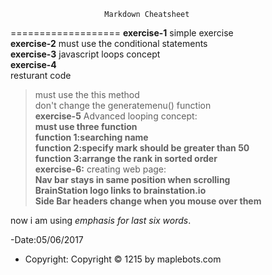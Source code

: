                          Markdown Cheatsheet
===================
**exercise-1**
  simple exercise  
**exercise-2**
 must use the conditional statements  
**exercise-3**
   javascript loops concept  
**exercise-4**  
     resturant code  
  >must use the this method  
  >don't change the generatemenu() function  
**exercise-5**
    Advanced looping concept:  
    **must use three function**  
    **function 1:searching name**  
    **function 2:specify mark should be greater than 50**  
    **function 3:arrange the rank in sorted order**  
 **exercise-6:**
   creating web page:  
   **Nav bar stays in same position when scrolling**  
   **BrainStation logo links to brainstation.io**  
   **Side Bar headers change when you mouse over them**  
   
   now i am using _emphasis for last six words_.  
   
 -Date:05/06/2017  
   - Copyright: Copyright © 1215 by maplebots.com  
